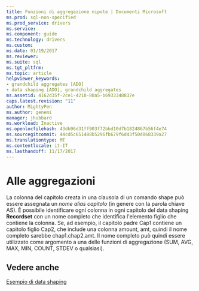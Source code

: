 ```yaml
---
title: Funzioni di aggregazione nipote | Documenti Microsoft
ms.prod: sql-non-specified
ms.prod_service: drivers
ms.service: 
ms.component: guide
ms.technology: drivers
ms.custom: 
ms.date: 01/19/2017
ms.reviewer: 
ms.suite: sql
ms.tgt_pltfrm: 
ms.topic: article
helpviewer_keywords:
- grandchild aggregates [ADO]
- data shaping [ADO], grandchild aggregates
ms.assetid: 4162d35f-2ce1-4218-80a5-b6933348837e
caps.latest.revision: "11"
author: MightyPen
ms.author: genemi
manager: jhubbard
ms.workload: Inactive
ms.openlocfilehash: 43db96d31ff903f72bbd10d7b1824867b56f4e74
ms.sourcegitcommit: 44cd5c651488b5296fb679f6d43f50d068339a27
ms.translationtype: MT
ms.contentlocale: it-IT
ms.lasthandoff: 11/17/2017
---
```

# <a name="grandchild-aggregates"></a>Alle aggregazioni
La colonna del capitolo creata in una clausola di un comando shape può essere assegnata un *nome alias capitolo* (in genere con la parola chiave AS). È possibile identificare ogni colonna in ogni capitolo del data shaping **Recordset** con un nome completo che identifica l'elemento figlio che contiene la colonna. Se, ad esempio, il capitolo padre Cap1 contiene un capitolo figlio Cap2, che include una colonna amount, amt, quindi il nome completo sarebbe chap1.chap2.amt. Il nome completo può quindi essere utilizzato come argomento a una delle funzioni di aggregazione (SUM, AVG, MAX, MIN, COUNT, STDEV o qualsiasi).  
  
## <a name="see-also"></a>Vedere anche  
 [Esempio di data shaping](../../../ado/guide/data/data-shaping-example.md)

